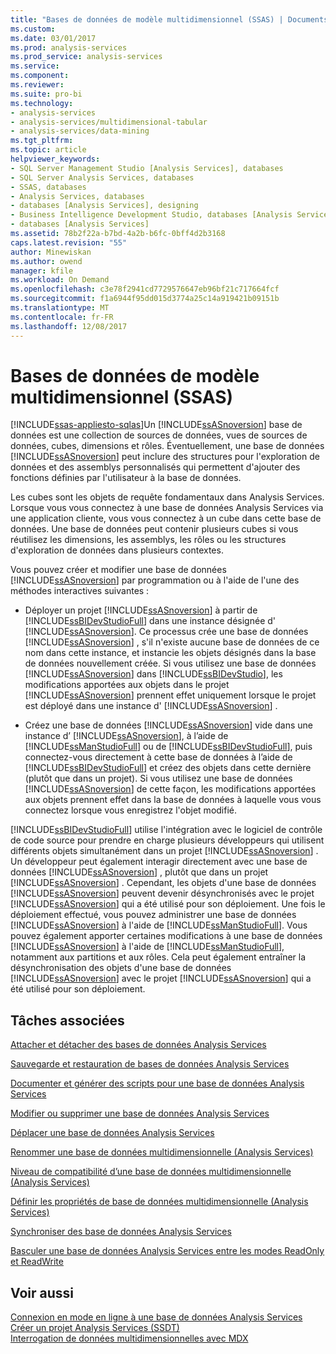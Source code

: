 ```yaml
---
title: "Bases de données de modèle multidimensionnel (SSAS) | Documents Microsoft"
ms.custom: 
ms.date: 03/01/2017
ms.prod: analysis-services
ms.prod_service: analysis-services
ms.service: 
ms.component: 
ms.reviewer: 
ms.suite: pro-bi
ms.technology:
- analysis-services
- analysis-services/multidimensional-tabular
- analysis-services/data-mining
ms.tgt_pltfrm: 
ms.topic: article
helpviewer_keywords:
- SQL Server Management Studio [Analysis Services], databases
- SQL Server Analysis Services, databases
- SSAS, databases
- Analysis Services, databases
- databases [Analysis Services], designing
- Business Intelligence Development Studio, databases [Analysis Services]
- databases [Analysis Services]
ms.assetid: 78b2f22a-b7bd-4a2b-b6fc-0bff4d2b3168
caps.latest.revision: "55"
author: Minewiskan
ms.author: owend
manager: kfile
ms.workload: On Demand
ms.openlocfilehash: c3e78f2941cd7729576647eb96bf21c717664fcf
ms.sourcegitcommit: f1a6944f95dd015d3774a25c14a919421b09151b
ms.translationtype: MT
ms.contentlocale: fr-FR
ms.lasthandoff: 12/08/2017
---
```

# <a name="multidimensional-model-databases-ssas"></a>Bases de données de modèle multidimensionnel (SSAS)
[!INCLUDE[ssas-appliesto-sqlas](../../includes/ssas-appliesto-sqlas.md)]Un [!INCLUDE[ssASnoversion](../../includes/ssasnoversion-md.md)] base de données est une collection de sources de données, vues de sources de données, cubes, dimensions et rôles. Éventuellement, une base de données [!INCLUDE[ssASnoversion](../../includes/ssasnoversion-md.md)] peut inclure des structures pour l'exploration de données et des assemblys personnalisés qui permettent d'ajouter des fonctions définies par l'utilisateur à la base de données.  
  
 Les cubes sont les objets de requête fondamentaux dans Analysis Services. Lorsque vous vous connectez à une base de données Analysis Services via une application cliente, vous vous connectez à un cube dans cette base de données. Une base de données peut contenir plusieurs cubes si vous réutilisez les dimensions, les assemblys, les rôles ou les structures d'exploration de données dans plusieurs contextes.  
  
 Vous pouvez créer et modifier une base de données [!INCLUDE[ssASnoversion](../../includes/ssasnoversion-md.md)] par programmation ou à l'aide de l'une des méthodes interactives suivantes :  
  
-   Déployer un projet [!INCLUDE[ssASnoversion](../../includes/ssasnoversion-md.md)] à partir de [!INCLUDE[ssBIDevStudioFull](../../includes/ssbidevstudiofull-md.md)] dans une instance désignée d' [!INCLUDE[ssASnoversion](../../includes/ssasnoversion-md.md)]. Ce processus crée une base de données [!INCLUDE[ssASnoversion](../../includes/ssasnoversion-md.md)] , s'il n'existe aucune base de données de ce nom dans cette instance, et instancie les objets désignés dans la base de données nouvellement créée. Si vous utilisez une base de données [!INCLUDE[ssASnoversion](../../includes/ssasnoversion-md.md)] dans [!INCLUDE[ssBIDevStudio](../../includes/ssbidevstudio-md.md)], les modifications apportées aux objets dans le projet [!INCLUDE[ssASnoversion](../../includes/ssasnoversion-md.md)] prennent effet uniquement lorsque le projet est déployé dans une instance d' [!INCLUDE[ssASnoversion](../../includes/ssasnoversion-md.md)] .  
  
-   Créez une base de données [!INCLUDE[ssASnoversion](../../includes/ssasnoversion-md.md)] vide dans une instance d’ [!INCLUDE[ssASnoversion](../../includes/ssasnoversion-md.md)], à l’aide de [!INCLUDE[ssManStudioFull](../../includes/ssmanstudiofull-md.md)] ou de [!INCLUDE[ssBIDevStudioFull](../../includes/ssbidevstudiofull-md.md)], puis connectez-vous directement à cette base de données à l’aide de [!INCLUDE[ssBIDevStudioFull](../../includes/ssbidevstudiofull-md.md)] et créez des objets dans cette dernière (plutôt que dans un projet). Si vous utilisez une base de données [!INCLUDE[ssASnoversion](../../includes/ssasnoversion-md.md)] de cette façon, les modifications apportées aux objets prennent effet dans la base de données à laquelle vous vous connectez lorsque vous enregistrez l'objet modifié.  
  
 [!INCLUDE[ssBIDevStudioFull](../../includes/ssbidevstudiofull-md.md)] utilise l'intégration avec le logiciel de contrôle de code source pour prendre en charge plusieurs développeurs qui utilisent différents objets simultanément dans un projet [!INCLUDE[ssASnoversion](../../includes/ssasnoversion-md.md)] . Un développeur peut également interagir directement avec une base de données [!INCLUDE[ssASnoversion](../../includes/ssasnoversion-md.md)] , plutôt que dans un projet [!INCLUDE[ssASnoversion](../../includes/ssasnoversion-md.md)] . Cependant, les objets d'une base de données [!INCLUDE[ssASnoversion](../../includes/ssasnoversion-md.md)] peuvent devenir désynchronisés avec le projet [!INCLUDE[ssASnoversion](../../includes/ssasnoversion-md.md)] qui a été utilisé pour son déploiement. Une fois le déploiement effectué, vous pouvez administrer une base de données [!INCLUDE[ssASnoversion](../../includes/ssasnoversion-md.md)] à l'aide de [!INCLUDE[ssManStudioFull](../../includes/ssmanstudiofull-md.md)]. Vous pouvez également apporter certaines modifications à une base de données [!INCLUDE[ssASnoversion](../../includes/ssasnoversion-md.md)] à l'aide de [!INCLUDE[ssManStudioFull](../../includes/ssmanstudiofull-md.md)], notamment aux partitions et aux rôles. Cela peut également entraîner la désynchronisation des objets d'une base de données [!INCLUDE[ssASnoversion](../../includes/ssasnoversion-md.md)] avec le projet [!INCLUDE[ssASnoversion](../../includes/ssasnoversion-md.md)] qui a été utilisé pour son déploiement.  
  
## <a name="related-tasks"></a>Tâches associées  
 [Attacher et détacher des bases de données Analysis Services](../../analysis-services/multidimensional-models/attach-and-detach-analysis-services-databases.md)  
  
 [Sauvegarde et restauration de bases de données Analysis Services](../../analysis-services/multidimensional-models/backup-and-restore-of-analysis-services-databases.md)  
  
 [Documenter et générer des scripts pour une base de données Analysis Services](../../analysis-services/multidimensional-models/document-and-script-an-analysis-services-database.md)  
  
 [Modifier ou supprimer une base de données Analysis Services](../../analysis-services/multidimensional-models/modify-or-delete-an-analysis-services-database.md)  
  
 [Déplacer une base de données Analysis Services](../../analysis-services/multidimensional-models/move-an-analysis-services-database.md)  
  
 [Renommer une base de données multidimensionnelle &#40;Analysis Services&#41;](../../analysis-services/multidimensional-models/rename-a-multidimensional-database-analysis-services.md)  
  
 [Niveau de compatibilité d’une base de données multidimensionnelle &#40;Analysis Services&#41;](../../analysis-services/multidimensional-models/compatibility-level-of-a-multidimensional-database-analysis-services.md)  
  
 [Définir les propriétés de base de données multidimensionnelle &#40;Analysis Services&#41;](../../analysis-services/multidimensional-models/set-multidimensional-database-properties-analysis-services.md)  
  
 [Synchroniser des base de données Analysis Services](../../analysis-services/multidimensional-models/synchronize-analysis-services-databases.md)  
  
 [Basculer une base de données Analysis Services entre les modes ReadOnly et ReadWrite](../../analysis-services/multidimensional-models/switch-an-analysis-services-database-between-readonly-and-readwrite-modes.md)  
  
## <a name="see-also"></a>Voir aussi  
 [Connexion en mode en ligne à une base de données Analysis Services](../../analysis-services/multidimensional-models/connect-in-online-mode-to-an-analysis-services-database.md)   
 [Créer un projet Analysis Services &#40;SSDT&#41;](../../analysis-services/multidimensional-models/create-an-analysis-services-project-ssdt.md)   
 [Interrogation de données multidimensionnelles avec MDX](../../analysis-services/multidimensional-models/mdx/querying-multidimensional-data-with-mdx.md)  
  
  
